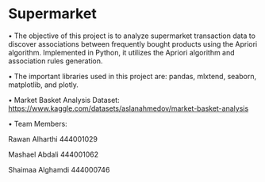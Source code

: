# Supermarket

• The objective of this project is to analyze supermarket transaction data to discover associations between frequently bought products using the Apriori algorithm. Implemented in Python, it utilizes the Apriori algorithm and association rules generation.

• The important libraries used in this project are: pandas, mlxtend, seaborn, matplotlib, and plotly.

• Market Basket Analysis Dataset: https://www.kaggle.com/datasets/aslanahmedov/market-basket-analysis

• Team Members: 

Rawan Alharthi 444001029

Mashael Abdali 444001062

Shaimaa Alghamdi 444000746

